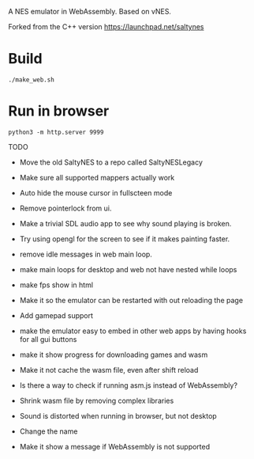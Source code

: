 
A NES emulator in WebAssembly. Based on vNES.

Forked from the C++ version https://launchpad.net/saltynes

# Build
```
./make_web.sh
```

# Run in browser
```
python3 -m http.server 9999
```

TODO
* Move the old SaltyNES to a repo called SaltyNESLegacy
* Make sure all supported mappers actually work
* Auto hide the mouse cursor in fullscteen mode
* Remove pointerlock from ui.
* Make a trivial SDL audio app to see why sound playing is broken.
* Try using opengl for the screen to see if it makes painting faster.
* remove idle messages in web main loop.
* make main loops for desktop and web not have nested while loops
* make fps show in html
* Make it so the emulator can be restarted with out reloading the page
* Add gamepad support
* make the emulator easy to embed in other web apps by having hooks for all gui buttons
* make it show progress for downloading games and wasm

* Make it not cache the wasm file, even after shift reload
* Is there a way to check if running asm.js instead of WebAssembly?
* Shrink wasm file by removing complex libraries
* Sound is distorted when running in browser, but not desktop
* Change the name
* Make it show a message if WebAssembly is not supported
